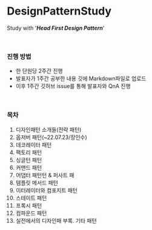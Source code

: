 # DesignPatternStudy

Study with '***Head First Design Pattern***'

<br/>

### 진행 방법

- 한 단원당 2주간 진행 
- 발표자가 1주간 공부한 내용 깃에 Markdown파일로 업로드 
- 이후 1주간 깃허브 issue를 통해 발표자와 QnA 진행

<br/>

### 목차 

1. 디자인패턴 소개들(전략 패턴)
2. 옵저버 패턴(~22.07.23/장인수)
3. 데코레이터 패턴
4. 팩토리 패턴
5. 싱글턴 패턴
6. 커맨드 패턴
7. 어댑터 패턴턴 & 퍼사트 패
8. 템플릿 메서드 패턴
9. 이터레이터와 컴포지트 패턴
10. 스테이트 패턴
11. 프록시 패턴
12. 컴파운드 패턴
13. 실전에서의 디자인패
부록. 기타 패턴